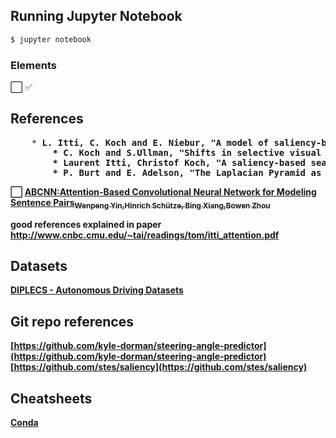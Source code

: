 ## Running Jupyter Notebook
```sh
$ jupyter notebook
```
### Elements
⬜️ ✅

## References
<!DOCTYPE html>
<meta charset="utf-8">
<body>
<pre>
    * <b>L. Itti, C. Koch and E. Niebur, "A model of saliency-based visual attention for rapid scene analysis," in <i>IEEE Transactions on Pattern Analysis and Machine Intelligence</i>, 1998./b<>
        * <b>C. Koch and S.Ullman, "Shifts in selective visual attention. Towards the underlying neural circuitry," in <i>Human Neurobiology</i>, 1985.</b>
        * <b>Laurent Itti, Christof Koch, "A saliency-based search mechanism for overt and covert shifts of visual attention," in <i>Vision Research</i>, Volume 40, 2000.</b>
        * <b>P. Burt and E. Adelson, "The Laplacian Pyramid as a Compact Image Code," in <i>IEEE Transactions on Communications</i>, April 1983.</b>
</pre>
</body>
</html>

⬜️ [ABCNN:Attention-Based Convolutional Neural Network for Modeling Sentence Pairs<sub>Wenpeng Yin,Hinrich Schütze, Bing Xiang,Bowen Zhou</sub>](https://arxiv.org/pdf/1512.05193.pdf)

good references explained in paper http://www.cnbc.cmu.edu/~tai/readings/tom/itti_attention.pdf

## Datasets
[DIPLECS - Autonomous Driving Datasets](https://cvssp.org/data/diplecs/)

## Git repo references
[https://github.com/kyle-dorman/steering-angle-predictor](https://github.com/kyle-dorman/steering-angle-predictor) <br>
[https://github.com/stes/saliency](https://github.com/stes/saliency)

## Cheatsheets
[Conda](https://docs.conda.io/projects/conda/en/4.6.0/_downloads/52a95608c49671267e40c689e0bc00ca/conda-cheatsheet.pdf)
